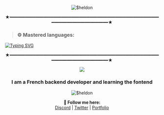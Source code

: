 <p align="center"> <img src="https://readme-typing-svg.demolab.com?font=Unbounded&weight=700&size=30&duration=5000&pause=1000&color=33F741&background=1E42FF00&center=true&width=435&lines=Sheldon" alt="$heldon" /> </p>

<p align="center">★━━━━━━━━━━━━━━━━━━━━━━━━━━━━━━━━━━━━━━━━━━━━━━━━━━━━━━━━━━━━━━━━━━━━━━━━━━━━━━━━★</p>

> ### ⚙️ Mastered languages: 
[![Typing SVG](https://readme-typing-svg.herokuapp.com?color=F7007A&duration=400&lines=js,;python,;php,;html-css,;java,;perl,;elixir,;eris,;go,;react.js,;z-sharp;batched,;vue.js,;sqlite3,;sql,;ruby;.net;shell)](https://git.io/typing-svg)

<p align="center">★━━━━━━━━━━━━━━━━━━━━━━━━━━━━━━━━━━━━━━━━━━━━━━━━━━━━━━━━━━━━━━━━━━━━━━━━━━━━━━━━★</p>


<p align="center"> <img src="https://discord.c99.nl/widget/theme-3/999325599740997705.png"> </p>
<h3 align="center">I am a French backend developer and learning the fontend</h3>
<p align="center"> <img src="https://komarev.com/ghpvc/?username=marius-bzcn&label=Profile%20views&color=0e75b6&style=flat" alt="$heldon" /> </p>

<p align="center">
  <b>🖤 Follow me here:</b><br>
  <a href="https://discord.sheldon-dev.fr">Discord</a> |
  <a href="https://twitter.com/Sheldon_Dev">Twitter</a> |
  <a href="https://sheldon-dev.fr">Portfolio</a>
  <br><br>
  <br><br>
</p>
